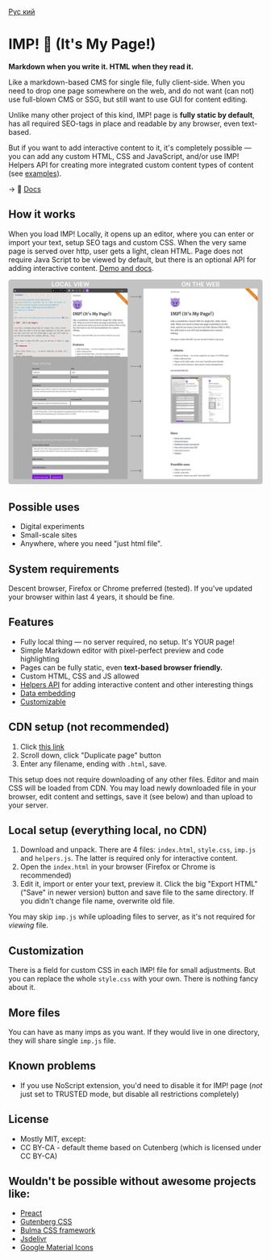 [Рус кий](README.ru.md)

# IMP! :imp: (It's My Page!)

<strong>Markdown when you write it. HTML when they read it.</strong>

Like a markdown-based CMS for single file, fully client-side. When you need to drop one page somewhere on the web, and do not want (can not) use full-blown CMS or SSG, but still want to use GUI for content editing.

Unlike many other project of this kind, IMP! page is **fully static by default**, 
has all required SEO-tags in place and readable by any browser, even text-based.  

But if you want to add interactive content to it, it's completely possible —
you can add any custom HTML, CSS and JavaScript, and/or use IMP! Helpers API for
creating more integrated custom content types of content (see [examples](https://girobusan.github.io/imp-helpers/)).

→ :book: [Docs](https://girobusan.github.io/imp/)

## How it works

When you load IMP! Locally, it opens up an editor, where you can enter or import your text, setup SEO tags and custom CSS. When the very same page is served over http, user gets a light, clean HTML. Page does not require Java Script to be viewed by default, but there is an optional API for adding interactive content.  [Demo and docs](https://girobusan.github.io/imp/). 

![](docs/imp_screen.png)

## Possible uses

- Digital experiments 
- Small-scale sites
- Anywhere, where you need "just html file". 

## System requirements

Descent browser, Firefox or Chrome preferred (tested). If you've updated your browser within last 4 years, it should be fine.

## Features

- Fully local thing &mdash; no server required, no setup. It's YOUR page!
- Simple Markdown editor with pixel-perfect preview and code highlighting
- Pages can be fully static, even **text-based browser friendly.**
- Custom HTML, CSS and JS allowed 
- [Helpers API](https://girobusan.github.io/imp/helpers.html) for adding interactive content and other interesting things
- [Data embedding](https://girobusan.github.io/imp/data-embedding.html)
- [Customizable](https://girobusan.github.io/imp/themes/)

## CDN setup (not recommended)

1. Click [ this link ]( https://girobusan.github.io/imp/impcdn.html?mode=edit )
2. Scroll down, click "Duplicate page" button
3. Enter any filename, ending with `.html`, save.

This setup does not require downloading of any other files. Editor and main CSS will be loaded from CDN. You may load newly downloaded file in your browser, edit content and settings, save it (see below) and than upload to your server. 


## Local setup (everything local, no CDN)

1. Download and unpack. There are 4 files: `index.html`, `style.css`, `imp.js` and `helpers.js`. The latter is required only for interactive content.
2. Open the `index.html` in your browser (Firefox or Chrome is recommended)
3. Edit it, import or enter your text, preview it. Click the big "Export HTML" ("Save" in newer version) button and save file to the same directory. If you didn't change file name, overwrite old file.

You may skip `imp.js` while uploading files to server, as it's not required for *viewing* file.


## Customization

There is a field for custom CSS in each IMP! file for small adjustments. But you can replace the whole `style.css` with your own. There is nothing fancy about it.

## More files

You can have as many imps as you want. If they would live in one directory, they will share single `imp.js` file. 

## Known problems

- If you use NoScript extension, you'd need to disable it for IMP! page (*not* just set to TRUSTED mode, but disable all restrictions completely)

## License

- Mostly MIT, except:
- CC BY-CA - default theme based on Cutenberg  (which is licensed under CC BY-CA)


## Wouldn't be possible without awesome projects like:

- [Preact](https://preactjs.com/)
- [Gutenberg CSS](https://matejlatin.github.io/Gutenberg)
- [Bulma CSS framework](https://bulma.io/)
- [Jsdelivr](https://www.jsdelivr.com/)
- [Google Material Icons](https://fonts.google.com/icons)
